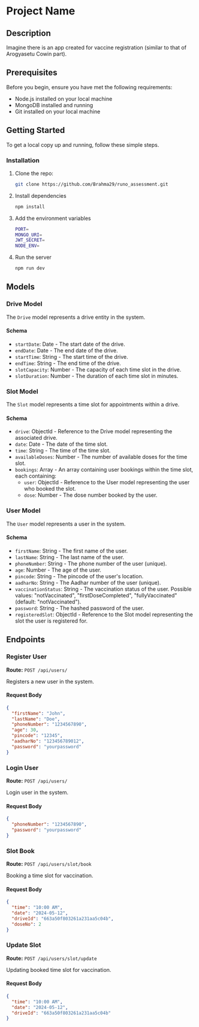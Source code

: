 # Project Name

## Description

Imagine there is an app created for vaccine registration (similar to that of Arogyasetu Cowin part).

## Prerequisites

Before you begin, ensure you have met the following requirements:

- Node.js installed on your local machine
- MongoDB installed and running
- Git installed on your local machine

## Getting Started

To get a local copy up and running, follow these simple steps.

### Installation

1. Clone the repo:
   ```sh
   git clone https://github.com/Brahma29/runo_assessment.git
   ```
2. Install dependencies
   ```sh
   npm install
   ```
3. Add the environment variables
   ```sh
   PORT=
   MONGO_URI=
   JWT_SECRET=
   NODE_ENV=
   ```
4. Run the server
   ```sh
   npm run dev
   ```

## Models

### Drive Model

The `Drive` model represents a drive entity in the system.

#### Schema

- `startDate`: Date - The start date of the drive.
- `endDate`: Date - The end date of the drive.
- `startTime`: String - The start time of the drive.
- `endTime`: String - The end time of the drive.
- `slotCapacity`: Number - The capacity of each time slot in the drive.
- `slotDuration`: Number - The duration of each time slot in minutes.

### Slot Model

The `Slot` model represents a time slot for appointments within a drive.

#### Schema

- `drive`: ObjectId - Reference to the Drive model representing the associated drive.
- `date`: Date - The date of the time slot.
- `time`: String - The time of the time slot.
- `availableDoses`: Number - The number of available doses for the time slot.
- `bookings`: Array - An array containing user bookings within the time slot, each containing:
  - `user`: ObjectId - Reference to the User model representing the user who booked the slot.
  - `dose`: Number - The dose number booked by the user.

### User Model

The `User` model represents a user in the system.

#### Schema

- `firstName`: String - The first name of the user.
- `lastName`: String - The last name of the user.
- `phoneNumber`: String - The phone number of the user (unique).
- `age`: Number - The age of the user.
- `pincode`: String - The pincode of the user's location.
- `aadharNo`: String - The Aadhar number of the user (unique).
- `vaccinationStatus`: String - The vaccination status of the user. Possible values: "notVaccinated", "firstDoseCompleted", "fullyVaccinated" (default: "notVaccinated").
- `password`: String - The hashed password of the user.
- `registeredSlot`: ObjectId - Reference to the Slot model representing the slot the user is registered for.

## Endpoints

### Register User

**Route:** `POST /api/users/`

Registers a new user in the system.

#### Request Body

```json
{
  "firstName": "John",
  "lastName": "Doe",
  "phoneNumber": "1234567890",
  "age": 30,
  "pincode": "12345",
  "aadharNo": "123456789012",
  "password": "yourpassword"
}
```

### Login User

**Route:** `POST /api/users/`

Login user in the system.

#### Request Body

```json
{
  "phoneNumber": "1234567890",
  "password": "yourpassword"
}
```

### Slot Book

**Route:** `POST /api/users/slot/book`

Booking a time slot for vaccination.

#### Request Body

```json
{
  "time": "10:00 AM",
  "date": "2024-05-12",
  "driveId": "663a50f803261a231aa5c04b",
  "doseNo": 2
}
```

### Update Slot

**Route:** `POST /api/users/slot/update`

Updating booked time slot for vaccination.

#### Request Body

```json
{
  "time": "10:00 AM",
  "date": "2024-05-12",
  "driveId": "663a50f803261a231aa5c04b"
}
```
